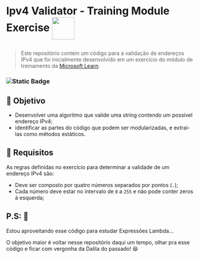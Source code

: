 # <p> Ipv4 Validator - Training Module Exercise <img src="https://cdn.jsdelivr.net/gh/devicons/devicon@latest/icons/csharp/csharp-original.svg" style="width: 60px; height: 60px; vertical-align: middle" /></p>

 
> Este repositório contém um código para a validação de endereços IPv4 que foi inicialmente desenvolvido em um exercício do módulo de treinamento da [Microsoft Learn](https://learn.microsoft.com/).


 ### ![Static Badge](https://img.shields.io/badge/status-em_desenvolvimento-cyan)


## :dart: Objetivo

- Desenvolver uma algoritmo que valide uma string contendo um possível endereço IPv4;
- identificar as partes do código que podem ser modularizadas, e extraí-las como métodos estáticos.


## :wrench: Requisitos

 As regras definidas no exercício para determinar a validade de um endereço IPv4 são:  

- Deve ser composto por quatro números separados por pontos (`.`);  
- Cada número deve estar no intervalo de `0` a `255` e não pode conter zeros à esquerda;  



## P.S: 👀


Estou aproveitando esse código para estudar Expressões Lambda...

O objetivo maior é voltar nesse repositório  daqui um tempo, olhar pra esse código e ficar com vergonha da Dalila do passado!  😆







